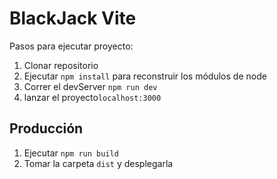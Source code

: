 # BlackJack Vite

Pasos para ejecutar proyecto:

1. Clonar repositorio
2. Ejecutar ```npm install``` para reconstruir los módulos de node
3. Correr el devServer ```npm run dev```
4. lanzar el proyecto```localhost:3000```

## Producción

1. Ejecutar ```npm run build```
2. Tomar la carpeta ```dist``` y desplegarla